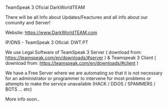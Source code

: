 
  TeamSpeak 3 Oficial DarkWorldTEAM


  There will be all Info about Updates/Feactures and all info about our comunity and Server!

  Website: https://www.DarkWorldTEAM.com

  IP/DNS - TeamSpeak 3 Oficial:  DWT.PT

  We use Legal Software of TeamSpeak 3 Server ( download from: https://teamspeak.com/en/downloads/#server ) & Teamspeak 3 Client ( download from: https://teamspeak.com/en/downloads/#client )

  We have a Free Server where we are automating so that it is not necessary for an administrator or programmer to intervene for most problems or attempts to make the service unavailable (HACK / DDOS / SPAMMERS / BOTS ... etc)

More info soon..
